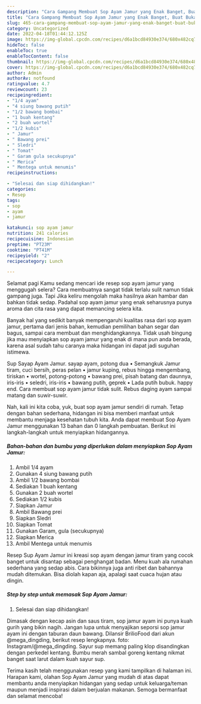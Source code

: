 ```yaml
---
description: "Cara Gampang Membuat Sop Ayam Jamur yang Enak Banget, Buat Buka Puasa Bisa Manjain Lidah"
title: "Cara Gampang Membuat Sop Ayam Jamur yang Enak Banget, Buat Buka Puasa Bisa Manjain Lidah"
slug: 465-cara-gampang-membuat-sop-ayam-jamur-yang-enak-banget-buat-buka-puasa-bisa-manjain-lidah
category: Uncategorized
date: 2022-04-18T01:44:12.125Z
image: https://img-global.cpcdn.com/recipes/d6a1bcd84930e374/680x482cq70/sop-ayam-jamur-foto-resep-utama.jpg
hideToc: false
enableToc: true
enableTocContent: false
thumbnail: https://img-global.cpcdn.com/recipes/d6a1bcd84930e374/680x482cq70/sop-ayam-jamur-foto-resep-utama.jpg
cover: https://img-global.cpcdn.com/recipes/d6a1bcd84930e374/680x482cq70/sop-ayam-jamur-foto-resep-utama.jpg
author: Admin
authorAv: notfound
ratingvalue: 4.7
reviewcount: 23
recipeingredient:
- "1/4 ayam"
- "4 siung bawang putih"
- "1/2 bawang bombai"
- "1 buah kentang"
- "2 buah wortel"
- "1/2 kubis"
- " Jamur"
- " Bawang prei"
- " Sledri"
- " Tomat"
- " Garam gula secukupnya"
- " Merica"
- " Mentega untuk menumis"
recipeinstructions:

- "Selesai dan siap dihidangkan!"
categories:
- Resep
tags:
- sop
- ayam
- jamur

katakunci: sop ayam jamur 
nutrition: 241 calories
recipecuisine: Indonesian
preptime: "PT23M"
cooktime: "PT41M"
recipeyield: "2"
recipecategory: Lunch

---
```



Selamat pagi Kamu sedang mencari ide resep sop ayam jamur yang menggugah selera? Cara membuatnya sangat tidak terlalu sulit namun tidak gampang juga. Tapi Jika keliru mengolah maka hasilnya akan hambar dan bahkan tidak sedap. Padahal sop ayam jamur yang enak seharusnya punya aroma dan cita rasa yang dapat memancing selera kita.


Banyak hal yang sedikit banyak mempengaruhi kualitas rasa dari sop ayam jamur, pertama dari jenis bahan, kemudian pemilihan bahan segar dan bagus, sampai cara membuat dan menghidangkannya. Tidak usah bingung jika mau menyiapkan sop ayam jamur yang enak di mana pun anda berada, karena asal sudah tahu caranya maka hidangan ini dapat jadi suguhan istimewa.

Sup Sayap Ayam Jamur. sayap ayam, potong dua • Semangkuk Jamur tiram, cuci bersih, peras pelan • jamur kuping, rebus hingga mengembang, tiriskan • wortel, potong-potong • bawang prei, pisah batang dan daunnya, iris-iris • seledri, iris-iris • bawang putih, geprek • Lada putih bubuk. happy end. Cara membuat sop ayam jamur tidak sulit. Rebus daging ayam sampai matang dan suwir-suwir.


Nah, kali ini kita coba, yuk, buat sop ayam jamur sendiri di rumah. Tetap dengan bahan sederhana, hidangan ini bisa memberi manfaat untuk membantu menjaga kesehatan tubuh kita. Anda dapat membuat Sop Ayam Jamur menggunakan 13 bahan dan 0 langkah pembuatan. Berikut ini langkah-langkah untuk menyiapkan hidangannya.

<!--inarticleads1-->

##### Bahan-bahan dan bumbu yang diperlukan dalam menyiapkan Sop Ayam Jamur:

1. Ambil 1/4 ayam
1. Gunakan 4 siung bawang putih
1. Ambil 1/2 bawang bombai
1. Sediakan 1 buah kentang
1. Gunakan 2 buah wortel
1. Sediakan 1/2 kubis
1. Siapkan  Jamur
1. Ambil  Bawang prei
1. Siapkan  Sledri
1. Siapkan  Tomat
1. Gunakan  Garam, gula (secukupnya)
1. Siapkan  Merica
1. Ambil  Mentega untuk menumis


Resep Sup Ayam Jamur ini kreasi sop ayam dengan jamur tiram yang cocok banget untuk disantap sebagai penghangat badan. Menu kuah ala rumahan sederhana yang sedap abis. Cara bikinnya juga anti ribet dan bahannya mudah ditemukan. Bisa diolah kapan aja, apalagi saat cuaca hujan atau dingin. 

<!--inarticleads2-->

##### Step by step untuk memasak Sop Ayam Jamur:


1. Selesai dan siap dihidangkan!

Dimasak dengan kecap asin dan saus tiram, sop jamur ayam ini punya kuah gurih yang bikin nagih. Jangan lupa untuk menyajikan seporsi sop jamur ayam ini dengan taburan daun bawang. Dilansir BrilioFood dari akun @mega_dingding, berikut resep lengkapnya. foto: Instagram/@mega_dingding. Sayur sup memang paling klop disandingkan dengan perkedel kentang. Bumbu merah sambal goreng kentang nikmat banget saat larut dalam kuah sayur sup. 

Terima kasih telah menggunakan resep yang kami tampilkan di halaman ini. Harapan kami, olahan Sop Ayam Jamur yang mudah di atas dapat membantu anda menyiapkan hidangan yang sedap untuk keluarga/teman maupun menjadi inspirasi dalam berjualan makanan. Semoga bermanfaat dan selamat mencoba!

